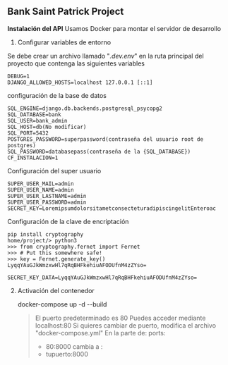 ﻿## Bank Saint Patrick Project
**Instalación del API**
Usamos Docker para montar el servidor de desarrollo

 1. Configurar variables de entorno

 Se debe crear un archivo llamado "*.dev.env*" en la ruta principal del proyecto que contenga las siguientes variables

    DEBUG=1
	DJANGO_ALLOWED_HOSTS=localhost 127.0.0.1 [::1]
	
configuración de la base de datos
	
	SQL_ENGINE=django.db.backends.postgresql_psycopg2
	SQL_DATABASE=bank
	SQL_USER=bank_admin
	SQL_HOST=db(No modificar)
	SQL_PORT=5432
	POSTGRES_PASSWORD=superpassword(contraseña del usuario root de postgres)
	SQL_PASSWORD=databasepass(contraseña de la {SQL_DATABASE})
	CF_INSTALACION=1
Configuración del super usuario
	
	SUPER_USER_MAIL=admin
	SUPER_USER_NAME=admin
	SUPER_USER_LASTNAME=admin
	SUPER_USER_PASSWORD=admin
	SECRET_KEY=LoremipsumdolorsitametconsecteturadipiscingelitEnteroac
Configuración de la clave de encriptación
	
	pip install cryptography
	home/project/> python3 
	>>> from cryptography.fernet import Fernet
	>>> # Put this somewhere safe!
	>>> key = Fernet.generate_key()
	LyqqYAuGJkWmzxwHl7qRqBHFkehiuAFODUfnM4zZYso=
	
	SECRET_KEY_DATA=LyqqYAuGJkWmzxwHl7qRqBHFkehiuAFODUfnM4zZYso=

 2. Activación del contenedor

    
    docker-compose up -d --build

	> El puerto predeterminado es 80
	> Puedes acceder mediante localhost:80
	> Si quieres cambiar de puerto, modifica el archivo "docker-compose.yml" 
	> En la parte de:
	> ports:
	> - 80:8000
	> cambia a :	 
	> - tupuerto:8000

   
   

